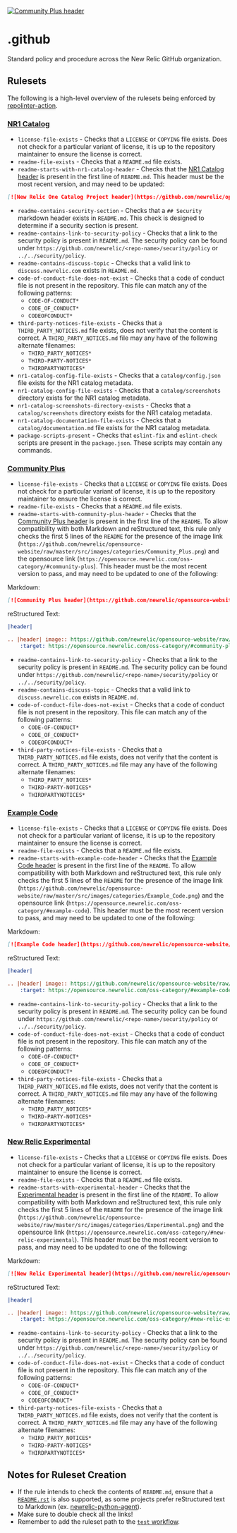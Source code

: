 [![Community Plus header](https://github.com/newrelic/opensource-website/raw/master/src/images/categories/Community_Plus.png)](https://opensource.newrelic.com/oss-category/#community-plus)

# .github

Standard policy and procedure across the New Relic GitHub organization.

## Rulesets

The following is a high-level overview of the rulesets being enforced by [repolinter-action](https://github.com/newrelic/repolinter-action).

### [NR1 Catalog](./repolinter-rulesets/new-relic-one-catalog-project.json)

 * `license-file-exists` - Checks that a `LICENSE` or `COPYING` file exists. Does not check for a particular variant of license, it is up to the repository maintainer to ensure the license is correct.
 * `readme-file-exists` - Checks that a `README.md` file exists.
 * `readme-starts-with-nr1-catalog-header` - Checks that the [NR1 Catalog header](https://github.com/newrelic/opensource-website/wiki/Open-Source-Category-Snippets#category-new-relic-one-catalog-project) is present in the first line of `README.md`. This header must be the most recent version, and may need to be updated:
```md
[![New Relic One Catalog Project header](https://github.com/newrelic/opensource-website/raw/master/src/images/categories/New_Relic_One_Catalog_Project.png)](https://opensource.newrelic.com/oss-category/#new-relic-one-catalog-project)
```
 * `readme-contains-security-section` - Checks that a `## Security` markdown header exists in `README.md`. This check is designed to determine if a security section is present.
 * `readme-contains-link-to-security-policy` - Checks that a link to the security policy is present in `README.md`. The security policy can be found under `https://github.com/newrelic/<repo-name>/security/policy` or `../../security/policy`.
 * `readme-contains-discuss-topic` - Checks that a valid link to `discuss.newrelic.com` exists in `README.md`.
 * `code-of-conduct-file-does-not-exist` - Checks that a code of conduct file is not present in the repository. This file can match any of the following patterns:
   * `CODE-OF-CONDUCT*`
   * `CODE_OF_CONDUCT*`
   * `CODEOFCONDUCT*`
 * `third-party-notices-file-exists` - Checks that a `THIRD_PARTY_NOTICES.md` file exists, does not verify that the content is correct. A `THIRD_PARTY_NOTICES.md` file may any have of the following alternate filenames:
   * `THIRD_PARTY_NOTICES*`
   * `THIRD-PARTY-NOTICES*`
   * `THIRDPARTYNOTICES*`
 * `nr1-catalog-config-file-exists` - Checks that a `catalog/config.json` file exists for the NR1 catalog metadata.
 * `nr1-catalog-config-file-exists` - Checks that a `catalog/screenshots` directory exists for the NR1 catalog metadata.
 * `nr1-catalog-screenshots-directory-exists` - Checks that a `catalog/screenshots` directory exists for the NR1 catalog metadata.
 * `nr1-catalog-documentation-file-exists` - Checks that a `catalog/documentation.md` file exists for the NR1 catalog metadata.
 * `package-scripts-present` - Checks that `eslint-fix` and `eslint-check` scripts are present in the `package.json`. These scripts may contain any commands.

### [Community Plus](./repolinter-rulesets/community-plus.yml)

 * `license-file-exists` - Checks that a `LICENSE` or `COPYING` file exists. Does not check for a particular variant of license, it is up to the repository maintainer to ensure the license is correct.
 * `readme-file-exists` - Checks that a `README.md` file exists.
 * `readme-starts-with-community-plus-header` - Checks that the [Community Plus header](https://github.com/newrelic/opensource-website/wiki/Open-Source-Category-Snippets#category-community-plus) is present in the first line of the `README`. To allow compatibility with both Markdown and reStructured text, this rule only checks the first 5 lines of the `README` for the presence of the image link (`https://github.com/newrelic/opensource-website/raw/master/src/images/categories/Community_Plus.png`) and the opensource link (`https://opensource.newrelic.com/oss-category/#community-plus`). This header must be the most recent version to pass, and may need to be updated to one of the following:

Markdown:
```md
[![Community Plus header](https://github.com/newrelic/opensource-website/raw/master/src/images/categories/Community_Plus.png)](https://opensource.newrelic.com/oss-category/#community-plus)
```
reStructured Text:
```rst
|header|

.. |header| image:: https://github.com/newrelic/opensource-website/raw/master/src/images/categories/Community_Plus.png
    :target: https://opensource.newrelic.com/oss-category/#community-plus
```
 * `readme-contains-link-to-security-policy` - Checks that a link to the security policy is present in `README.md`. The security policy can be found under `https://github.com/newrelic/<repo-name>/security/policy` or `../../security/policy`.
 * `readme-contains-discuss-topic` - Checks that a valid link to `discuss.newrelic.com` exists in `README.md`.
 * `code-of-conduct-file-does-not-exist` - Checks that a code of conduct file is not present in the repository. This file can match any of the following patterns:
   * `CODE-OF-CONDUCT*`
   * `CODE_OF_CONDUCT*`
   * `CODEOFCONDUCT*`
 * `third-party-notices-file-exists` - Checks that a `THIRD_PARTY_NOTICES.md` file exists, does not verify that the content is correct. A `THIRD_PARTY_NOTICES.md` file may any have of the following alternate filenames:
   * `THIRD_PARTY_NOTICES*`
   * `THIRD-PARTY-NOTICES*`
   * `THIRDPARTYNOTICES*`

### [Example Code](./repolinter-rulesets/example-code.yml)

 * `license-file-exists` - Checks that a `LICENSE` or `COPYING` file exists. Does not check for a particular variant of license, it is up to the repository maintainer to ensure the license is correct.
 * `readme-file-exists` - Checks that a `README.md` file exists.
 * `readme-starts-with-example-code-header` - Checks that the [Example Code header](https://github.com/newrelic/opensource-website/wiki/Open-Source-Category-Snippets#category-example-code) is present in the first line of the `README`. To allow compatibility with both Markdown and reStructured text, this rule only checks the first 5 lines of the `README` for the presence of the image link (`https://github.com/newrelic/opensource-website/raw/master/src/images/categories/Example_Code.png`) and the opensource link (`https://opensource.newrelic.com/oss-category/#example-code`). This header must be the most recent version to pass, and may need to be updated to one of the following:

Markdown:
```md
[![Example Code header](https://github.com/newrelic/opensource-website/raw/master/src/images/categories/Example_Code.png)](https://opensource.newrelic.com/oss-category/#example-code)
```
reStructured Text:
```rst
|header|

.. |header| image:: https://github.com/newrelic/opensource-website/raw/master/src/images/categories/Example_Code.png
    :target: https://opensource.newrelic.com/oss-category/#example-code
```
 * `readme-contains-link-to-security-policy` - Checks that a link to the security policy is present in `README.md`. The security policy can be found under `https://github.com/newrelic/<repo-name>/security/policy` or `../../security/policy`.
 * `code-of-conduct-file-does-not-exist` - Checks that a code of conduct file is not present in the repository. This file can match any of the following patterns:
   * `CODE-OF-CONDUCT*`
   * `CODE_OF_CONDUCT*`
   * `CODEOFCONDUCT*`
 * `third-party-notices-file-exists` - Checks that a `THIRD_PARTY_NOTICES.md` file exists, does not verify that the content is correct. A `THIRD_PARTY_NOTICES.md` file may any have of the following alternate filenames:
   * `THIRD_PARTY_NOTICES*`
   * `THIRD-PARTY-NOTICES*`
   * `THIRDPARTYNOTICES*`

### [New Relic Experimental](./repolinter-rulesets/new-relic-experimental.yml)

 * `license-file-exists` - Checks that a `LICENSE` or `COPYING` file exists. Does not check for a particular variant of license, it is up to the repository maintainer to ensure the license is correct.
 * `readme-file-exists` - Checks that a `README.md` file exists.
 * `readme-starts-with-experimental-header` - Checks that the [Experimental header](https://github.com/newrelic/opensource-website/wiki/Open-Source-Category-Snippets#category-new-relic-experimental) is present in the first line of the `README`. To allow compatibility with both Markdown and reStructured text, this rule only checks the first 5 lines of the `README` for the presence of the image link (`https://github.com/newrelic/opensource-website/raw/master/src/images/categories/Experimental.png`) and the opensource link (`https://opensource.newrelic.com/oss-category/#new-relic-experimental`). This header must be the most recent version to pass, and may need to be updated to one of the following:

Markdown:
```md
[![New Relic Experimental header](https://github.com/newrelic/opensource-website/raw/master/src/images/categories/Experimental.png)](https://opensource.newrelic.com/oss-category/#new-relic-experimental)
```
reStructured Text:
```rst
|header|

.. |header| image:: https://github.com/newrelic/opensource-website/raw/master/src/images/categories/Experimental.png
    :target: https://opensource.newrelic.com/oss-category/#new-relic-experimental
```
 * `readme-contains-link-to-security-policy` - Checks that a link to the security policy is present in `README.md`. The security policy can be found under `https://github.com/newrelic/<repo-name>/security/policy` or `../../security/policy`.
 * `code-of-conduct-file-does-not-exist` - Checks that a code of conduct file is not present in the repository. This file can match any of the following patterns:
   * `CODE-OF-CONDUCT*`
   * `CODE_OF_CONDUCT*`
   * `CODEOFCONDUCT*`
 * `third-party-notices-file-exists` - Checks that a `THIRD_PARTY_NOTICES.md` file exists, does not verify that the content is correct. A `THIRD_PARTY_NOTICES.md` file may any have of the following alternate filenames:
   * `THIRD_PARTY_NOTICES*`
   * `THIRD-PARTY-NOTICES*`
   * `THIRDPARTYNOTICES*`


## Notes for Ruleset Creation
* If the rule intends to check the contents of `README.md`, ensure that a [`README.rst`](https://github.com/DevDungeon/reStructuredText-Documentation-Reference) is also supported, as some projects prefer reStructured text to Markdown (ex. [newrelic-python-agent](https://github.com/newrelic/newrelic-python-agent)).
* Make sure to double check all the links!
* Remember to add the ruleset path to the [`test` workflow](./.github/workflows/test.yml).